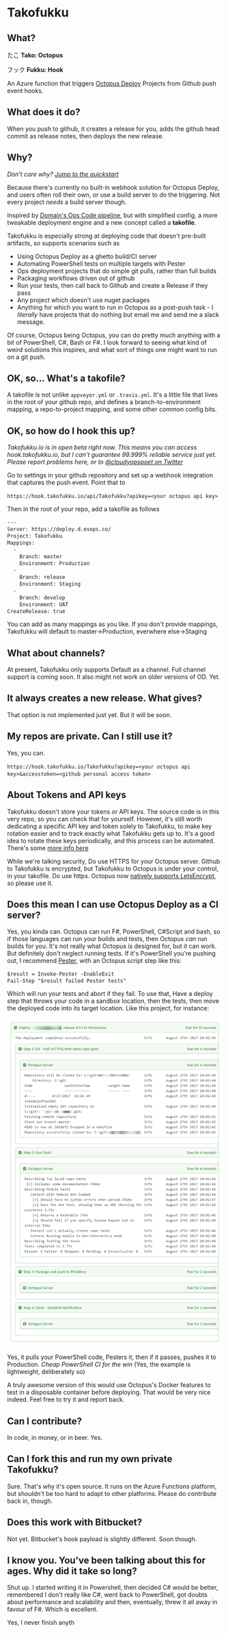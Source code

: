 # Takofukku

## What?

たこ
**Tako: Octopus**

フック
**Fukku: Hook**

An Azure function that triggers [Octopus Deploy](https://octopus.com/) Projects from Github push event hooks. 

## What does it do?

When you push to github, it creates a release for you, adds the github head commit as release notes, then deploys the new release.

## Why?

*Don't care why? [Jump to the quickstart](#ok-so-how-do-i-hook-this-up)*

Because there's currently no built-in webhook solution for Octopus Deploy, and users often roll their own, or use a build server to do the triggering. Not every project *needs* a build server though.

Inspired by [Domain's Ops Code pipeline](http://tech.domain.com.au/2015/06/deploy-on-merge-in-domains-devops-repositories/), but with simplified config, a more tweakable deployment engine and a new concept called a **takofile**.

Takofukku is especially strong at deploying code that doesn't pre-built artifacts, so supports scenarios such as

- Using Octopus Deploy as a ghetto build/CI server
- Automating PowerShell tests on multiple targets with Pester
- Ops deployment projects that do simple git pulls, rather than full builds
- Packaging workflows driven out of github
- Run your tests, then call back to Github and create a Release if they pass
- Any project which doesn't use nuget packages
- Anything for which you want to run in Octopus as a post-push task - I _literally_ have projects that do nothing but email me and send me a slack message.

Of course, Octopus being Octopus, you can do pretty much anything with a bit of PowerShell, C#, Bash or F#. I look forward to seeing what kind of weird solutions this inspires, and what sort of things one might want to run on a git push.

## OK, so... What's a **takofile**?

A takofile is not unlike `appveyor.yml` or `.travis.yml`. It's a little file that lives in the root of your github repo, and defines a branch-to-environment mapping, a repo-to-project mapping, and some other common config bits.

## OK, so how do I hook this up?

*Takofukku.io is in open beta right now. This means you can access hook.takofukku.io, but I can't guarantee 99.999% reliable service just yet. Please report problems here, or to [@cloudyopspoet on Twitter](https://twitter.com/cloudyopspoet)*

Go to settings in your github repository and set up a webhook integration that captures the push event. Point that to

`https://hook.takofukku.io/api/Takofukku?apikey=<your octopus api key>`

Then in the root of your repo, add a takofile as follows

```
---
Server: https://deploy.d.evops.co/
Project: Takofukku
Mappings:
  - 
    Branch: master
    Environment: Production
  - 
    Branch: release
    Environment: Staging
  - 
    Branch: develop
    Environment: UAT
CreateRelease: true
```

You can add as many mappings as you like. If you don't provide mappings, Takofukku will default to master->Production, everwhere else->Staging

## What about channels?

At present, Takofukku only supports Default as a channel. Full channel support is coming soon. It also might not work on older versions of OD. Yet.

## It always creates a new release. What gives?

That option is not implemented just yet. But it will be soon.

## My repos are private. Can I still use it?

Yes, you can.

`https://hook.takofukku.io/Takofukku?apikey=<your octopus api key>&accesstoken=<github personal access token>`

## About Tokens and API keys

Takofukku doesn't store your tokens or API keys. The source code is in this very repo, so you can check that for yourself. However, it's still worth dedicating a specific API key and token solely to Takofukku, to make key rotation easier and to track exactly what Takofukku gets up to. It's a good idea to rotate these keys periodically, and this process can be automated. There's some [more info here](permissions.md)

While we're talking security, Do use HTTPS for your Octopus server. Github to Takofukku is encrypted, but Takofukku to Octopus is under your control, in your takofile. Do use https. Octopus now [natively supports LetsEncrypt](https://octopus.com/docs/administration/lets-encrypt-integration), so please use it.

## Does this mean I can use Octopus Deploy as a CI server?

Yes, you kinda can. Octopus can run F#, PowerShell, C#Script and bash, so if those languages can run your builds and tests, then Octopus *can* run builds for you. It's not really what Octopus is designed for, but it can work. But definitely don't neglect running tests. If it's PowerShell you're pushing out, I recommend [Pester](https://github.com/Pester/Pester), with an Octopus script step like this:

```
$result = Invoke-Pester -EnableExit
Fail-Step "$result failed Pester tests"
```

Which will run your tests and abort if they fail. To use that, Have a deploy step that throws your code in a sandbox location, then the tests, then move the deployed code into its target location. Like this project, for instance:

![](img/LightweightCI.png)

Yes, it pulls your PowerShell code, Pesters it, then if it passes, pushes it to Production. _Cheap PowerShell CI for the win_ (Yes, the example is lightweight, deliberately so)

A truly awesome version of this would use Octopus's Docker features to test in a disposable container before deploying. That would be very nice indeed. Feel free to try it and report back.

## Can I contribute?

In code, in money, or in beer. Yes.

## Can I fork this and run my own private Takofukku?

Sure. That's why it's open source. It runs on the Azure Functions platform, but shouldn't be too hard to adapt to other platforms. Please do contribute back in, though.

## Does this work with Bitbucket?

Not yet. Bitbucket's hook payload is slightly different. Soon though.

## I know you. You've been talking about this for ages. Why did it take so long?

Shut up. I started writing it in Powershell, then decided C# would be better, remembered I don't really like C#, went back to PowerShell, got doubts about performance and scalability and then, eventually, threw it all away in favour of F#. Which is excellent.

Yes, I never finish anyth